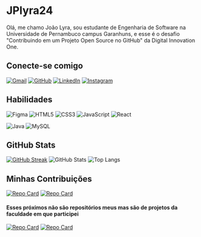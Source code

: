 # JPlyra24

Olá, me chamo João Lyra, sou estudante de Engenharia de Software na Universidade de Pernambuco campus Garanhuns, e esse é o desafio
"Contribuindo em um Projeto Open Source no GitHub" da Digital Innovation One.

## Conecte-se comigo

[![Gmail](https://img.shields.io/badge/Gmail-20232A?style=for-the-badge&logo=gmail&logoColor=red)](mailto:joaolyra24@gmail.com) 
[![GitHub](https://img.shields.io/badge/GitHub-100000?style=for-the-badge&logo=github&logoColor=white)](https://github.com/jplyra24)
[![LinkedIn](https://img.shields.io/badge/LinkedIn-0077B5?style=for-the-badge&logo=linkedin&logoColor=white)](https://www.linkedin.com/in/joãolyra/)
[![Instagram](https://img.shields.io/badge/-Instagram-%23E4405F?style=for-the-badge&logo=instagram&logoColor=white)](https://www.instagram.com/jplyra24/)

## Habilidades

![Figma](https://img.shields.io/badge/Figma-20232A?style=for-the-badge&logo=figma&logoColor=figma)
![HTML5](https://img.shields.io/badge/HTML5-E34F26?style=for-the-badge&logo=html5&logoColor=white)
![CSS3](https://img.shields.io/badge/CSS3-1572B6?style=for-the-badge&logo=css3&logoColor=white)
![JavaScript](https://img.shields.io/badge/JavaScript-F7DF1E?style=for-the-badge&logo=javascript&logoColor=black)
![React](https://img.shields.io/badge/React-20232A?style=for-the-badge&logo=react&logoColor=61DAFB)

![Java](https://img.shields.io/badge/Java-000?style=for-the-badge&logo=java)
![MySQL](https://img.shields.io/badge/MySQL-00000F?style=for-the-badge&logo=mysql&logoColor=white)

## GitHub Stats

[![GitHub Streak](https://streak-stats.demolab.com?user=JPlyra24&theme=ocean-dark&locale=pt_BR&date_format=j%20M%5B%20Y%5D&card_width=450&type=png&background=000000&border=1572B6&fire=FC8903&stroke=1572B6&ring=1572B6&currStreakNum=FFFFFF&sideNums=FFFFFF&currStreakLabel=FC8903&sideLabels=FC8903&dates=1572B6&excludeDaysLabel=1572B6)](https://git.io/streak-stats)
![GitHub Stats](https://github-readme-stats.vercel.app/api?username=jplyra24&theme=transparent&bg_color=000&border_color=1572B6&show_icons=true&icon_color=FC8903&title_color=1572B6&text_color=FFF&hide_title=true&hide=stars&hide_rank=true)
![Top Langs](https://github-readme-stats-git-masterrstaa-rickstaa.vercel.app/api/top-langs/?username=jplyra24&layout=compact&bg_color=000&border_color=1572B6&title_color=FC8903&text_color=FFF)


## Minhas Contribuições

[![Repo Card](https://github-readme-stats.vercel.app/api/pin/?username=jplyra24&repo=CloneNubank&bg_color=000&border_color=1572B6&show_icons=true&icon_color=FC8903&title_color=FC8903&text_color=FFF)](https://github.com/JPlyra24/CloneNubank)
[![Repo Card](https://github-readme-stats.vercel.app/api/pin/?username=jplyra24&repo=InstagramClone&bg_color=000&border_color=1572B6&show_icons=true&icon_color=FC8903&title_color=FC8903&text_color=FFF)](https://github.com/JPlyra24/InstagramClone)

#### Esses próximos não são repositórios meus mas são de projetos da faculdade em que participei

[![Repo Card](https://github-readme-stats.vercel.app/api/pin/?username=netrometro&repo=UPE-2022.2-Equipe08&bg_color=000&border_color=1572B6&show_icons=true&icon_color=FC8903&title_color=FC8903&text_color=FFF)](https://github.com/netrometro/UPE-2022.2-Equipe08)
[![Repo Card](https://github-readme-stats.vercel.app/api/pin/?username=netrometro&repo=grupo-d-2023-1&bg_color=000&border_color=1572B6&show_icons=true&icon_color=FC8903&title_color=FC8903&text_color=FFF)](https://github.com/netrometro/grupo-d-2023-1)